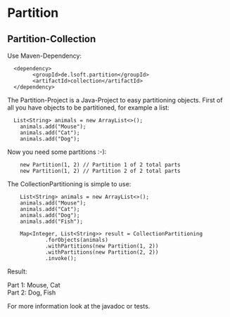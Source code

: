 # Partition

## Partition-Collection

Use Maven-Dependency:

      <dependency>
            <groupId>de.lsoft.partition</groupId>
            <artifactId>collection</artifactId>
      </dependency>

The Partition-Project is a Java-Project to easy partitioning objects.
First of all you have objects to be partitioned, for example a list:

      List<String> animals = new ArrayList<>();
        animals.add("Mouse");
        animals.add("Cat");
        animals.add("Dog");

Now you need some partitions :-):

        new Partition(1, 2) // Partition 1 of 2 total parts
        new Partition(1, 2) // Partition 2 of 2 total parts

The CollectionPartitioning is simple to use:

        List<String> animals = new ArrayList<>();
        animals.add("Mouse");
        animals.add("Cat");
        animals.add("Dog");
        animals.add("Fish");

        Map<Integer, List<String>> result = CollectionPartitioning
                .forObjects(animals)
                .withPartitions(new Partition(1, 2))
                .withPartitions(new Partition(2, 2))
                .invoke();
Result: <p>Part 1: Mouse, Cat <br>
          Part 2: Dog, Fish
          
For more information look at the javadoc or tests.
